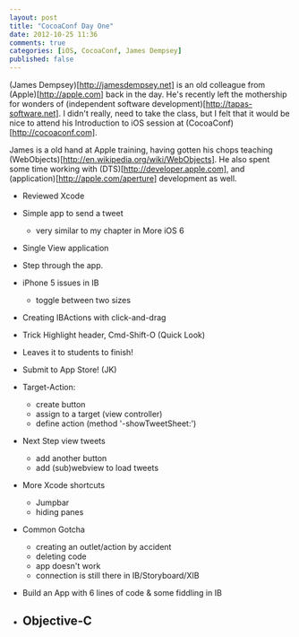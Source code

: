 ```yaml
---
layout: post
title: "CocoaConf Day One"
date: 2012-10-25 11:36
comments: true
categories: [iOS, CocoaConf, James Dempsey]
published: false
---
```


(James Dempsey)[http://jamesdempsey.net] is an old colleague from (Apple)[http://apple.com] back in the day. He's recently left the mothership for wonders of (independent software development)[http://tapas-software.net]. I didn't really, need to take the class, but I felt that it would be nice to attend his Introduction to iOS session at (CocoaConf)[http://cocoaconf.com].

James is a old hand at Apple training, having gotten his chops teaching (WebObjects)[http://en.wikipedia.org/wiki/WebObjects]. He also spent some time working with (DTS)[http://developer.apple.com], and (application)[http://apple.com/aperture] development as well.



- Reviewed Xcode
- Simple app to send a tweet
  - very similar to my chapter in More iOS 6
- Single View application
- Step through the app.
- iPhone 5 issues in IB
  - toggle between two sizes
- Creating IBActions with click-and-drag
- Trick Highlight header, Cmd-Shift-O (Quick Look)
- Leaves it to students to finish!
- Submit to App Store! (JK)

- Target-Action:
  - create button
  - assign to a target (view controller)
  - define action (method '-showTweetSheet:')

- Next Step view tweets
  - add another button
  - add (sub)webview to load tweets

- More Xcode shortcuts
  - Jumpbar
  - hiding panes

- Common Gotcha
  - creating an outlet/action by accident
  - deleting code
  - app doesn't work
  - connection is still there in IB/Storyboard/XIB

- Build an App with 6 lines of code & some fiddling in IB

- Objective-C
  - 